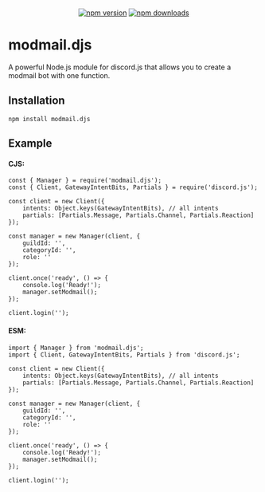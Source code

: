 <div align="center">
	<br />
	<p>
		<a href="https://www.npmjs.com/package/modmail.djs"><img src="https://img.shields.io/npm/v/modmail.djs.svg?maxAge=3600" alt="npm version" /></a>
		<a href="https://www.npmjs.com/package/modmail.djs"><img src="https://img.shields.io/npm/dt/modmail.djs.svg?maxAge=3600" alt="npm downloads" /></a>
	</p>
</div>

# modmail.djs

A powerful Node.js module for discord.js that allows you to create a modmail bot with one function.

## Installation
```console
npm install modmail.djs
```
## Example

#### CJS:
```JS
const { Manager } = require('modmail.djs');
const { Client, GatewayIntentBits, Partials } = require('discord.js');

const client = new Client({
    intents: Object.keys(GatewayIntentBits), // all intents
    partials: [Partials.Message, Partials.Channel, Partials.Reaction]
});

const manager = new Manager(client, {
    guildId: '',
    categoryId: '',
    role: ''
});

client.once('ready', () => {
    console.log('Ready!');
    manager.setModmail();
});

client.login('');
```

#### ESM:
```JS
import { Manager } from 'modmail.djs';
import { Client, GatewayIntentBits, Partials } from 'discord.js';

const client = new Client({
    intents: Object.keys(GatewayIntentBits), // all intents
    partials: [Partials.Message, Partials.Channel, Partials.Reaction]
});

const manager = new Manager(client, {
    guildId: '',
    categoryId: '',
    role: ''
});

client.once('ready', () => {
    console.log('Ready!');
    manager.setModmail();
});

client.login('');
```
